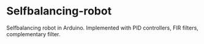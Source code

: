 Selfbalancing-robot
===================

Selfbalancing robot in Arduino. Implemented with PID controllers, FIR filters, complementary filter.